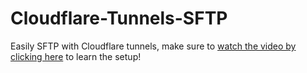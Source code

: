 # Cloudflare-Tunnels-SFTP
Easily SFTP with Cloudflare tunnels, make sure to [watch the video by clicking here](https://documentation.zayy.pro/tutorials/installing-pterodactyl-panel-with-cloudflare-tunnel) to learn the setup!
